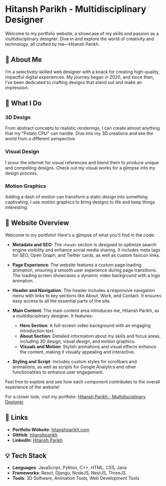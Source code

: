 # Hitansh Parikh - Multidisciplinary Designer

Welcome to my portfolio website, a showcase of my skills and passion as a multidisciplinary designer. Dive in and explore the world of creativity and technology, all crafted by me—Hitansh Parikh.

## 🎨 **About Me**

I’m a selectively skilled web designer with a knack for creating high-quality, impactful digital experiences. My journey began in 2020, and since then, I’ve been dedicated to crafting designs that stand out and make an impression.

## 🚀 **What I Do**

### 3D Design
From abstract concepts to realistic renderings, I can create almost anything that my "Potato CPU" can handle. Dive into my 3D creations and see the world from a different perspective.

### Visual Design
I scour the internet for visual references and blend them to produce unique and compelling designs. Check out my visual works for a glimpse into my design process.

### Motion Graphics
Adding a dash of motion can transform a static design into something captivating. I use motion graphics to bring designs to life and keep things interesting.

## 🎨 **Website Overview**

Welcome to my portfolio! Here's a glimpse of what you'll find in the code:

- **Metadata and SEO**: The `<head>` section is designed to optimize search engine visibility and enhance social media sharing. It includes meta tags for SEO, Open Graph, and Twitter cards, as well as custom favicon links.

- **Page Experience**: The website features a custom page loading animation, ensuring a smooth user experience during page transitions. The loading screen showcases a dynamic video background with a logo animation.

- **Header and Navigation**: The header includes a responsive navigation menu with links to key sections like About, Work, and Contact. It ensures easy access to all the essential parts of the site.

- **Main Content**: The main content area introduces me, Hitansh Parikh, as a multidisciplinary designer. It features:
  - **Hero Section**: A full-screen video background with an engaging introduction text.
  - **About Section**: Detailed information about my skills and focus areas, including 3D design, visual design, and motion graphics.
  - **Visuals and Motion**: Stylish animations and visual effects enhance the content, making it visually appealing and interactive.

- **Styling and Script**: Includes custom styles for scrollbars and animations, as well as scripts for Google Analytics and other functionalities to enhance user engagement.

Feel free to explore and see how each component contributes to the overall experience of the website!

For a closer look, visit my portfolio: [Hitansh Parikh - Multidisciplinary Designer](https://hitanshparikh.com/)

## 🔗 **Links**

- **Portfolio Website**: [hitanshparikh.com](https://hitanshparikh.com/)
- **GitHub**: [hitanshparikh](https://github.com/hitanshparikh)
- **LinkedIn**: [Hitansh Parikh](https://linkedin.com/in/hitanshparikh)

## 💡 **Tech Stack**

- **Languages**: JavaScript, Python, C++, HTML, CSS, Java
- **Frameworks**: React, Django, NodeJS, NextJS, ThreeJS
- **Tools**: 3D Software, Animation Tools, Web Development Tools
